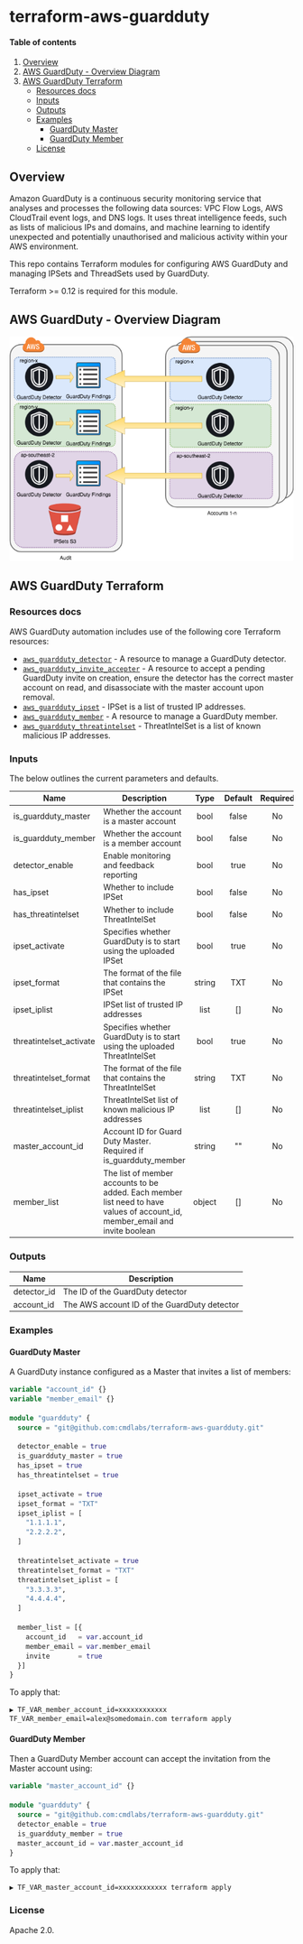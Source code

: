 <!-- vim: set ft=markdown: -->
# terraform-aws-guardduty

#### Table of contents

1. [Overview](#overview)
2. [AWS GuardDuty - Overview Diagram](#aws-guardduty---overview-diagram)
3. [AWS GuardDuty Terraform](#aws-guardduty-terraform)
    * [Resources docs](#resources-docs)
    * [Inputs](#inputs)
    * [Outputs](#outputs)
    * [Examples](#examples)
        - [GuardDuty Master](#guardduty-master)
        - [GuardDuty Member](#guardduty-member)
    * [License](#license)

## Overview

Amazon GuardDuty is a continuous security monitoring service that analyses and processes the following data sources: VPC Flow Logs, AWS CloudTrail event logs, and DNS logs. It uses threat intelligence feeds, such as lists of malicious IPs and domains, and machine learning to identify unexpected and potentially unauthorised and malicious activity within your AWS environment.

This repo contains Terraform modules for configuring AWS GuardDuty and managing IPSets and ThreadSets used by GuardDuty.

Terraform >= 0.12 is required for this module.

## AWS GuardDuty - Overview Diagram

![GuardDuty|medium](docs/guardduty.png)

## AWS GuardDuty Terraform

### Resources docs

AWS GuardDuty automation includes use of the following core Terraform resources:

- [`aws_guardduty_detector`](https://www.terraform.io/docs/providers/aws/r/guardduty_detector.html) - A resource to manage a GuardDuty detector.
- [`aws_guardduty_invite_accepter`](https://www.terraform.io/docs/providers/aws/r/guardduty_invite_accepter.html) - A resource to accept a pending GuardDuty invite on creation, ensure the detector has the correct master account on read, and disassociate with the master account upon removal.
- [`aws_guardduty_ipset`](https://www.terraform.io/docs/providers/aws/r/guardduty_ipset.html) - IPSet is a list of trusted IP addresses.
- [`aws_guardduty_member`](https://www.terraform.io/docs/providers/aws/r/guardduty_member.html) - A resource to manage a GuardDuty member.
- [`aws_guardduty_threatintelset`](https://www.terraform.io/docs/providers/aws/r/guardduty_threatintelset.html) - ThreatIntelSet is a list of known malicious IP addresses.

### Inputs

The below outlines the current parameters and defaults.

| Name | Description | Type | Default | Required |
|------|-------------|:----:|:-------:|:--------:|
|is_guardduty_master|Whether the account is a master account|bool|false|No|
|is_guardduty_member|Whether the account is a member account|bool|false|No|
|detector_enable|Enable monitoring and feedback reporting|bool|true|No|
|has_ipset|Whether to include IPSet|bool|false|No|
|has_threatintelset|Whether to include ThreatIntelSet|bool|false|No|
|ipset_activate|Specifies whether GuardDuty is to start using the uploaded IPSet|bool|true|No|
|ipset_format|The format of the file that contains the IPSet|string|TXT|No|
|ipset_iplist|IPSet list of trusted IP addresses|list|[]|No|
|threatintelset_activate|Specifies whether GuardDuty is to start using the uploaded ThreatIntelSet|bool|true|No|
|threatintelset_format|The format of the file that contains the ThreatIntelSet|string|TXT|No|
|threatintelset_iplist|ThreatIntelSet list of known malicious IP addresses|list|[]|No|
|master_account_id|Account ID for Guard Duty Master. Required if is_guardduty_member|string|""|No|
|member_list|The list of member accounts to be added. Each member list need to have values of account_id, member_email and invite boolean|object|[]|No|

### Outputs

|Name|Description|
|------------|---------------------|
|detector_id|The ID of the GuardDuty detector|
|account_id|The AWS account ID of the GuardDuty detector|

### Examples

#### GuardDuty Master

A GuardDuty instance configured as a Master that invites a list of members:

```tf
variable "account_id" {}
variable "member_email" {}

module "guardduty" {
  source = "git@github.com:cmdlabs/terraform-aws-guardduty.git"

  detector_enable = true
  is_guardduty_master = true
  has_ipset = true
  has_threatintelset = true

  ipset_activate = true
  ipset_format = "TXT"
  ipset_iplist = [
    "1.1.1.1",
    "2.2.2.2",
  ]

  threatintelset_activate = true
  threatintelset_format = "TXT"
  threatintelset_iplist = [
    "3.3.3.3",
    "4.4.4.4",
  ]

  member_list = [{
    account_id   = var.account_id
    member_email = var.member_email
    invite       = true
  }]
}
```

To apply that:

```text
▶ TF_VAR_member_account_id=xxxxxxxxxxxx TF_VAR_member_email=alex@somedomain.com terraform apply
```

#### GuardDuty Member

Then a GuardDuty Member account can accept the invitation from the Master account using:

```tf
variable "master_account_id" {}

module "guardduty" {
  source = "git@github.com:cmdlabs/terraform-aws-guardduty.git"
  detector_enable = true
  is_guardduty_member = true
  master_account_id = var.master_account_id
}
```

To apply that:

```text
▶ TF_VAR_master_account_id=xxxxxxxxxxxx terraform apply
```

### License

Apache 2.0.
